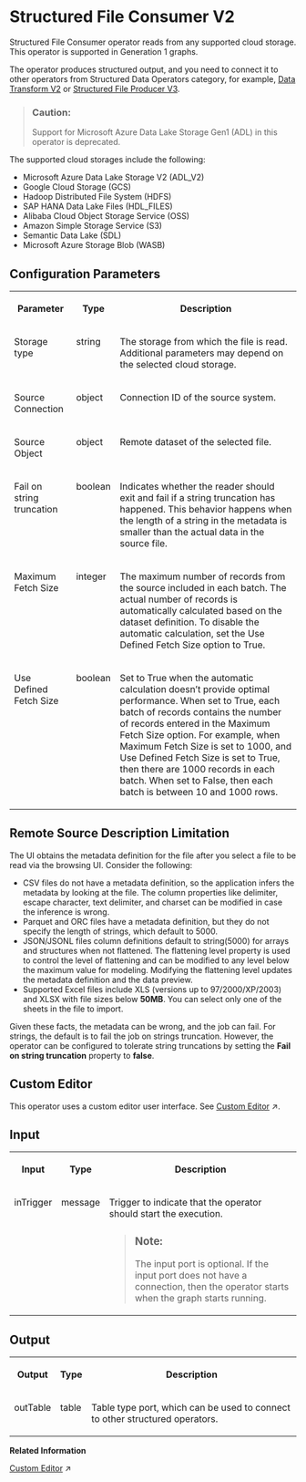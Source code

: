 <!-- loio8dc583223dae450e8691fa2532c2a4d5 -->

# Structured File Consumer V2

Structured File Consumer operator reads from any supported cloud storage. This operator is supported in Generation 1 graphs.



The operator produces structured output, and you need to connect it to other operators from Structured Data Operators category, for example, [Data Transform V2](data-transform-v2-a415f61.md) or [Structured File Producer V3](structured-file-producer-v3-605e08a.md).

> ### Caution:  
> Support for Microsoft Azure Data Lake Storage Gen1 \(ADL\) in this operator is deprecated.

The supported cloud storages include the following:

-   Microsoft Azure Data Lake Storage V2 \(ADL\_V2\)
-   Google Cloud Storage \(GCS\)
-   Hadoop Distributed File System \(HDFS\)
-   SAP HANA Data Lake Files \(HDL\_FILES\)
-   Alibaba Cloud Object Storage Service \(OSS\)
-   Amazon Simple Storage Service \(S3\)
-   Semantic Data Lake \(SDL\)
-   Microsoft Azure Storage Blob \(WASB\)



<a name="loio8dc583223dae450e8691fa2532c2a4d5__section_sq1_nf3_vdb"/>

## Configuration Parameters


<table>
<tr>
<th valign="top">

Parameter

</th>
<th valign="top">

Type

</th>
<th valign="top">

Description

</th>
</tr>
<tr>
<td valign="top">

Storage type

</td>
<td valign="top">

string

</td>
<td valign="top">

The storage from which the file is read. Additional parameters may depend on the selected cloud storage.

</td>
</tr>
<tr>
<td valign="top">

Source Connection

</td>
<td valign="top">

object

</td>
<td valign="top">

Connection ID of the source system.

</td>
</tr>
<tr>
<td valign="top">

Source Object

</td>
<td valign="top">

object

</td>
<td valign="top">

Remote dataset of the selected file.

</td>
</tr>
<tr>
<td valign="top">

Fail on string truncation

</td>
<td valign="top">

boolean

</td>
<td valign="top">

Indicates whether the reader should exit and fail if a string truncation has happened. This behavior happens when the length of a string in the metadata is smaller than the actual data in the source file.

</td>
</tr>
<tr>
<td valign="top">

Maximum Fetch Size

</td>
<td valign="top">

integer

</td>
<td valign="top">

The maximum number of records from the source included in each batch. The actual number of records is automatically calculated based on the dataset definition. To disable the automatic calculation, set the Use Defined Fetch Size option to True.

</td>
</tr>
<tr>
<td valign="top">

Use Defined Fetch Size

</td>
<td valign="top">

boolean

</td>
<td valign="top">

Set to True when the automatic calculation doesn’t provide optimal performance. When set to True, each batch of records contains the number of records entered in the Maximum Fetch Size option. For example, when Maximum Fetch Size is set to 1000, and Use Defined Fetch Size is set to True, then there are 1000 records in each batch. When set to False, then each batch is between 10 and 1000 rows.

</td>
</tr>
</table>



<a name="loio8dc583223dae450e8691fa2532c2a4d5__section_chg_p3d_qnb"/>

## Remote Source Description Limitation

The UI obtains the metadata definition for the file after you select a file to be read via the browsing UI. Consider the following:

-   CSV files do not have a metadata definition, so the application infers the metadata by looking at the file. The column properties like delimiter, escape character, text delimiter, and charset can be modified in case the inference is wrong.
-   Parquet and ORC files have a metadata definition, but they do not specify the length of strings, which default to 5000.
-   JSON/JSONL files column definitions default to string\(5000\) for arrays and structures when not flattened. The flattening level property is used to control the level of flattening and can be modified to any level below the maximum value for modeling. Modifying the flattening level updates the metadata definition and the data preview.
-   Supported Excel files include XLS \(versions up to 97/2000/XP/2003\) and XLSX with file sizes below **50MB**. You can select only one of the sheets in the file to import.

Given these facts, the metadata can be wrong, and the job can fail. For strings, the default is to fail the job on strings truncation. However, the operator can be configured to tolerate string truncations by setting the **Fail on string truncation** property to **false**.



<a name="loio8dc583223dae450e8691fa2532c2a4d5__section_hxr_2f1_k4b"/>

## Custom Editor

This operator uses a custom editor user interface. See [Custom Editor](https://help.sap.com/viewer/1c1341f6911f4da5a35b191b40b426c8/Cloud/en-US/8cda7c3a4ab74c86ba5752456418c4b0.html "Use the Custom Editor to update the source dataset and projection and filters are pushed down to the source.") :arrow_upper_right:.



<a name="loio8dc583223dae450e8691fa2532c2a4d5__section_knq_5f3_vdb"/>

## Input


<table>
<tr>
<th valign="top">

Input

</th>
<th valign="top">

Type

</th>
<th valign="top">

Description

</th>
</tr>
<tr>
<td valign="top">

inTrigger

</td>
<td valign="top">

message

</td>
<td valign="top">

Trigger to indicate that the operator should start the execution.

> ### Note:  
> The input port is optional. If the input port does not have a connection, then the operator starts when the graph starts running.



</td>
</tr>
</table>



<a name="loio8dc583223dae450e8691fa2532c2a4d5__section_swc_cg3_vdb"/>

## Output


<table>
<tr>
<th valign="top">

Output

</th>
<th valign="top">

Type

</th>
<th valign="top">

Description

</th>
</tr>
<tr>
<td valign="top">

outTable

</td>
<td valign="top">

table

</td>
<td valign="top">

Table type port, which can be used to connect to other structured operators.

</td>
</tr>
</table>

**Related Information**  


[Custom Editor](https://help.sap.com/viewer/1c1341f6911f4da5a35b191b40b426c8/Cloud/en-US/8cda7c3a4ab74c86ba5752456418c4b0.html "Use the Custom Editor to update the source dataset and projection and filters are pushed down to the source.") :arrow_upper_right:

